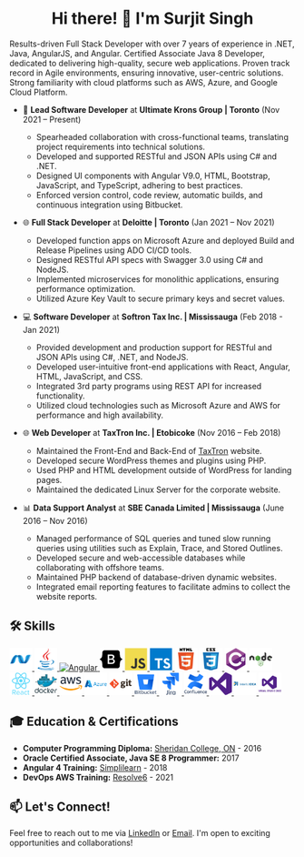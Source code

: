 <h1 align="center">Hi there! 👋 I'm Surjit Singh</h1>
Results-driven Full Stack Developer with over 7 years of experience in .NET, Java, AngularJS, and Angular. Certified Associate Java 8 Developer, dedicated to delivering high-quality, secure web applications. Proven track record in Agile environments, ensuring innovative, user-centric solutions. Strong familiarity with cloud platforms such as AWS, Azure, and Google Cloud Platform.

- 🚀 **Lead Software Developer** at **Ultimate Krons Group | Toronto** (Nov 2021 – Present)
  - Spearheaded collaboration with cross-functional teams, translating project requirements into technical solutions.
  - Developed and supported RESTful and JSON APIs using C# and .NET.
  - Designed UI components with Angular V9.0, HTML, Bootstrap, JavaScript, and TypeScript, adhering to best practices.
  - Enforced version control, code review, automatic builds, and continuous integration using Bitbucket.

- 🌐 **Full Stack Developer** at **Deloitte | Toronto** (Jan 2021 – Nov 2021)
  - Developed function apps on Microsoft Azure and deployed Build and Release Pipelines using ADO CI/CD tools.
  - Designed RESTful API specs with Swagger 3.0 using C# and NodeJS.
  - Implemented microservices for monolithic applications, ensuring performance optimization.
  - Utilized Azure Key Vault to secure primary keys and secret values.

- 💻 **Software Developer** at **Softron Tax Inc. | Mississauga** (Feb 2018 - Jan 2021)
  - Provided development and production support for RESTful and JSON APIs using C#, .NET, and NodeJS.
  - Developed user-intuitive front-end applications with React, Angular, HTML, JavaScript, and CSS.
  - Integrated 3rd party programs using REST API for increased functionality.
  - Utilized cloud technologies such as Microsoft Azure and AWS for performance and high availability.

- 🌐 **Web Developer** at **TaxTron Inc. | Etobicoke** (Nov 2016 – Feb 2018)
  - Maintained the Front-End and Back-End of [TaxTron](https://www.taxtron.ca) website.
  - Developed secure WordPress themes and plugins using PHP.
  - Used PHP and HTML development outside of WordPress for landing pages.
  - Maintained the dedicated Linux Server for the corporate website.

- 📊 **Data Support Analyst** at **SBE Canada Limited | Mississauga** (June 2016 – Nov 2016)
  - Managed performance of SQL queries and tuned slow running queries using utilities such as Explain, Trace, and Stored Outlines.
  - Developed secure and web-accessible databases while collaborating with offshore teams.
  - Maintained PHP backend of database-driven dynamic websites.
  - Integrated email reporting features to facilitate admins to collect the website reports.

## 🛠️ Skills

<p align="left">
  <a href="https://dotnet.microsoft.com/" target="_blank" rel="noreferrer"> <img src="https://raw.githubusercontent.com/devicons/devicon/master/icons/dot-net/dot-net-original.svg" alt=".NET" width="40" height="40"/> </a>
  <a href="https://www.java.com" target="_blank" rel="noreferrer"> <img src="https://raw.githubusercontent.com/devicons/devicon/master/icons/java/java-original.svg" alt="Java" width="40" height="40"/> </a>
  <a href="https://angular.io" target="_blank" rel="noreferrer"> <img src="https://angular.io/assets/images/logos/angular/angular.svg" alt="Angular" width="40" height="40"/> </a>
  <a href="https://getbootstrap.com/" target="_blank" rel="noreferrer"> <img src="https://raw.githubusercontent.com/devicons/devicon/master/icons/bootstrap/bootstrap-plain.svg" alt="Bootstrap" width="40" height="40"/> </a>
  <a href="https://www.javascript.com/" target="_blank" rel="noreferrer"> <img src="https://raw.githubusercontent.com/devicons/devicon/master/icons/javascript/javascript-original.svg" alt="JavaScript" width="40" height="40"/> </a>
  <a href="https://www.typescriptlang.org/" target="_blank" rel="noreferrer"> <img src="https://raw.githubusercontent.com/devicons/devicon/master/icons/typescript/typescript-original.svg" alt="TypeScript" width="40" height="40"/> </a>
  <a href="https://www.w3schools.com/html/" target="_blank" rel="noreferrer"> <img src="https://raw.githubusercontent.com/devicons/devicon/master/icons/html5/html5-original-wordmark.svg" alt="HTML5" width="40" height="40"/> </a>
  <a href="https://www.w3schools.com/css/" target="_blank" rel="noreferrer"> <img src="https://raw.githubusercontent.com/devicons/devicon/master/icons/css3/css3-original-wordmark.svg" alt="CSS3" width="40" height="40"/> </a>
  <a href="https://docs.microsoft.com/en-us/dotnet/csharp/" target="_blank" rel="noreferrer"> <img src="https://raw.githubusercontent.com/devicons/devicon/master/icons/csharp/csharp-original.svg" alt="C#" width="40" height="40"/> </a>
  <a href="https://nodejs.org/" target="_blank" rel="noreferrer"> <img src="https://raw.githubusercontent.com/devicons/devicon/master/icons/nodejs/nodejs-original-wordmark.svg" alt="Node.js" width="40" height="40"/> </a>
  <a href="https://reactjs.org/" target="_blank" rel="noreferrer"> <img src="https://raw.githubusercontent.com/devicons/devicon/master/icons/react/react-original-wordmark.svg" alt="React" width="40" height="40"/> </a>
  <a href="https://www.docker.com/" target="_blank" rel="noreferrer"> <img src="https://raw.githubusercontent.com/devicons/devicon/master/icons/docker/docker-original-wordmark.svg" alt="Docker" width="40" height="40"/> </a>
  <a href="https://aws.amazon.com/" target="_blank" rel="noreferrer"> <img src="https://raw.githubusercontent.com/devicons/devicon/master/icons/amazonwebservices/amazonwebservices-original-wordmark.svg" alt="AWS" width="40" height="40"/> </a>
  <a href="https://azure.microsoft.com/" target="_blank" rel="noreferrer"> <img src="https://raw.githubusercontent.com/devicons/devicon/master/icons/azure/azure-original-wordmark.svg" alt="Azure" width="40" height="40"/> </a>
  <a href="https://git-scm.com/" target="_blank" rel="noreferrer"> <img src="https://raw.githubusercontent.com/devicons/devicon/master/icons/git/git-original-wordmark.svg" alt="Git" width="40" height="40"/> </a>
  <a href="https://bitbucket.org/" target="_blank" rel="noreferrer"> <img src="https://raw.githubusercontent.com/devicons/devicon/master/icons/bitbucket/bitbucket-original-wordmark.svg" alt="Bitbucket" width="40" height="40"/> </a>
  <a href="https://www.atlassian.com/software/jira" target="_blank" rel="noreferrer"> <img src="https://raw.githubusercontent.com/devicons/devicon/master/icons/jira/jira-original-wordmark.svg" alt="Jira" width="40" height="40"/> </a>
  <a href="https://www.atlassian.com/software/confluence" target="_blank" rel="noreferrer"> <img src="https://raw.githubusercontent.com/devicons/devicon/master/icons/confluence/confluence-original-wordmark.svg" alt="Confluence" width="40" height="40"/> </a>
  <a href="https://code.visualstudio.com/" target="_blank" rel="noreferrer"> <img src="https://raw.githubusercontent.com/devicons/devicon/master/icons/visualstudio/visualstudio-plain.svg" alt="Visual Studio Code" width="40" height="40"/> </a>
  <a href="https://www.jetbrains.com/idea/" target="_blank" rel="noreferrer"> <img src="https://raw.githubusercontent.com/devicons/devicon/master/icons/intellij/intellij-original-wordmark.svg" alt="IntelliJ IDEA" width="40" height="40"/> </a>
  <a href="https://visualstudio.microsoft.com/" target="_blank" rel="noreferrer"> <img src="https://raw.githubusercontent.com/devicons/devicon/master/icons/visualstudio/visualstudio-plain-wordmark.svg" alt="Visual Studio" width="40" height="40"/> </a>
</p>



<!-- Add similar blocks for other tools and technologies -->

## 🎓 Education & Certifications

- **Computer Programming Diploma:** [Sheridan College, ON](https://www.sheridancollege.ca/) - 2016
- **Oracle Certified Associate, Java SE 8 Programmer:** 2017
- **Angular 4 Training:** [Simplilearn](https://www.simplilearn.com/) - 2018
- **DevOps AWS Training:** [Resolve6](https://www.resolve6.com/) - 2021

## 📫 Let's Connect!

Feel free to reach out to me via [LinkedIn](www.linkedin.com/in/ss-surjit-singh) or [Email](mailto:lubana.surjitsingh68@gmail.com). I'm open to exciting opportunities and collaborations!

